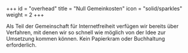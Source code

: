 +++
id = "overhead"
title = "Null Gemeinkosten"
icon = "solid/sparkles"
weight = 2
+++

Als Teil der Gemeinschaft für Internetfreiheit verfügen wir bereits über Verfahren, mit denen wir so schnell wie möglich von der Idee zur Umsetzung kommen können. Kein Papierkram oder Buchhaltung erforderlich.